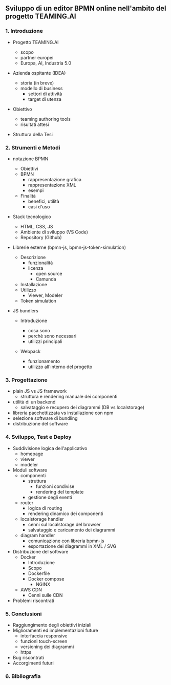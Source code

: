 ## Sviluppo di un editor BPMN online nell'ambito del progetto TEAMING.AI

### 1. Introduzione

- Progetto TEAMING.AI
  - scopo
  - partner europei
  - Europa, AI, Industria 5.0

- Azienda ospitante (IDEA)
  - storia (in breve)
  - modello di business
    - settori di attività
    - target di utenza
- Obiettivo
  - teaming authoring tools
  - risultati attesi
- Struttura della Tesi

### 2. Strumenti e Metodi

- notazione BPMN
  - Obiettivi
  - BPMN
    - rappresentazione grafica
    - rappresentazione XML
    - esempi
  - Finalità
    - benefici, utilità
    - casi d'uso

- Stack tecnologico
  - HTML, CSS, JS
  - Ambiente di sviluppo (VS Code)
  - Repository (Github)
- Librerie esterne (bpmn-js, bpmn-js-token-simulation)
  - Descrizione
    - funzionalità
    - licenza
      - open source
      - Camunda
  - Installazione
  - Utilizzo
    - Viewer, Modeler
  - Token simulation

- JS bundlers
  - Introduzione
    - cosa sono
    - perchè sono necessari
    - utilizzi principali

  - Webpack
    - funzionamento
    - utilizzo all'interno del progetto


### 3. Progettazione

- plain JS vs JS framework
  - struttura e rendering manuale dei componenti
- utilità di un backend
  - salvataggio e recupero dei diagrammi (DB vs localstorage)
- libreria pacchettizzata vs installazione con npm
- selezione software di bundling
- distribuzione del software

### 4. Sviluppo, Test e Deploy

- Suddivisione logica dell'applicativo
  - homepage
  - viewer
  - modeler
- Moduli software
  - componenti
    - struttura 
      - funzioni condivise
      - rendering del template
    - gestione degli eventi
  - router
    - logica di routing
    - rendering dinamico dei componenti
  - localstorage handler
    - cenni sul localstorage del browser
    - salvataggio e caricamento dei diagrammi
  - diagram handler
    - comunicazione con libreria bpmn-js
    - esportazione dei diagrammi in XML / SVG
- Distribuzione del software
  - Docker
    - Introduzione
    - Scopo
    - Dockerfile
    - Docker compose
      - NGINX
  - AWS CDN
    - Cenni sulle CDN
- Problemi riscontrati

### 5. Conclusioni

- Raggiungimento degli obiettivi iniziali
- Miglioramenti ed implementazioni future
  - interfaccia responsive
  - funzioni touch-screen
  - versioning dei diagrammi
  - https
- Bug riscontrati
- Accorgimenti futuri

### 6. Bibliografia


